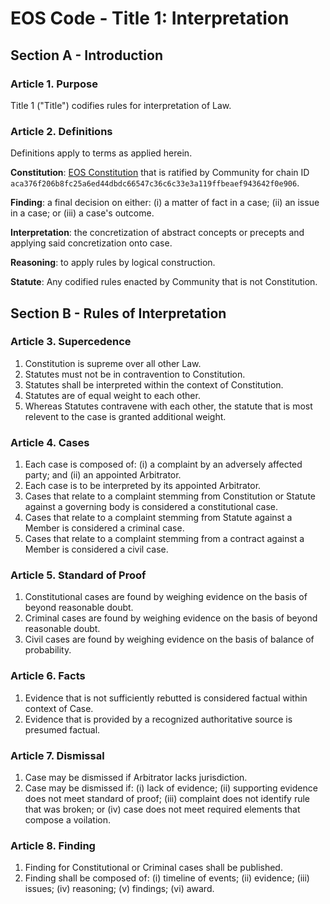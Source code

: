 # EOS Code - Title 1: Interpretation

## Section A - Introduction

### Article 1. Purpose

Title 1 ("Title") codifies rules for interpretation of Law.

### Article 2. Definitions

Definitions apply to terms as applied herein.

**Constitution**: [EOS Constitution](Constitution.md) that is ratified by Community for chain ID `aca376f206b8fc25a6ed44dbdc66547c36c6c33e3a119ffbeaef943642f0e906`.

**Finding**: a final decision on either: (i) a matter of fact in a case; (ii) an issue in a case; or (iii) a case's outcome.

**Interpretation**: the concretization of abstract concepts or precepts and applying said concretization onto case.

**Reasoning**: to apply rules by logical construction.

**Statute**: Any codified rules enacted by Community that is not Constitution.

## Section B - Rules of Interpretation

### Article 3. Supercedence

1. Constitution is supreme over all other Law.
1. Statutes must not be in contravention to Constitution.
1. Statutes shall be interpreted within the context of Constitution.
1. Statutes are of equal weight to each other.
1. Whereas Statutes contravene with each other, the statute that is most relevent to the case is granted additional weight.

### Article 4. Cases

1. Each case is composed of: (i) a complaint by an adversely affected party; and (ii) an appointed Arbitrator.
1. Each case is to be interpreted by its appointed Arbitrator.
1. Cases that relate to a complaint stemming from Constitution or Statute against a governing body is considered a constitutional case.
1. Cases that relate to a complaint stemming from Statute against a Member is considered a criminal case.
1. Cases that relate to a complaint stemming from a contract against a Member is considered a civil case.

### Article 5. Standard of Proof

1. Constitutional cases are found by weighing evidence on the basis of beyond reasonable doubt.
1. Criminal cases are found by weighing evidence on the basis of beyond reasonable doubt.
1. Civil cases are found by weighing evidence on the basis of balance of probability.

### Article 6. Facts

1. Evidence that is not sufficiently rebutted is considered factual within context of Case.
1. Evidence that is provided by a recognized authoritative source is presumed factual.

### Article 7. Dismissal

1. Case may be dismissed if Arbitrator lacks jurisdiction.
1. Case may be dismissed if: (i) lack of evidence; (ii) supporting evidence does not meet standard of proof; (iii) complaint does not identify rule that was broken; or (iv) case does not meet required elements that compose a voilation.

### Article 8. Finding

1. Finding for Constitutional or Criminal cases shall be published.
1. Finding shall be composed of: (i) timeline of events; (ii) evidence; (iii) issues; (iv) reasoning; (v) findings; (vi) award.
